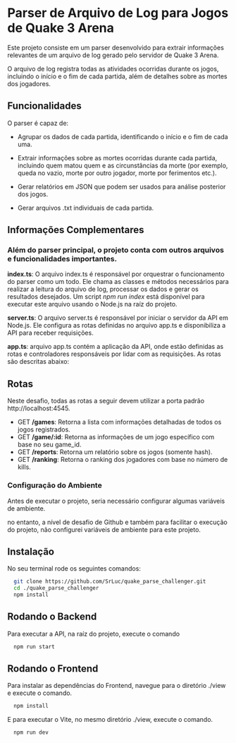 # Parser de Arquivo de Log para Jogos de Quake 3 Arena

Este projeto consiste em um parser desenvolvido para extrair informações relevantes de um arquivo de log gerado pelo servidor de Quake 3 Arena.

O arquivo de log registra todas as atividades ocorridas durante os jogos, incluindo o início e o fim de cada partida, além de detalhes sobre as mortes dos jogadores.

## Funcionalidades

O parser é capaz de:

- Agrupar os dados de cada partida, identificando o início e o fim de cada uma.

- Extrair informações sobre as mortes ocorridas durante cada partida, incluindo quem matou quem e as circunstâncias da morte (por exemplo, queda no vazio, morte por outro jogador, morte por ferimentos etc.).

- Gerar relatórios em JSON que podem ser usados para análise posterior dos jogos.

- Gerar arquivos .txt individuais de cada partida.

## Informações Complementares

### Além do parser principal, o projeto conta com outros arquivos e funcionalidades importantes.

**index.ts**:
O arquivo index.ts é responsável por orquestrar o funcionamento do parser como um todo.
Ele chama as classes e métodos necessários para realizar a leitura do arquivo de log, processar os dados e gerar os resultados desejados. Um script _npm run index_ está disponível para executar este arquivo usando o Node.js na raíz do projeto.

**server.ts**:
O arquivo server.ts é responsável por iniciar o servidor da API em Node.js.
Ele configura as rotas definidas no arquivo app.ts e disponibiliza a API para receber requisições.

**app.ts**:
arquivo app.ts contém a aplicação da API, onde estão definidas as rotas e controladores responsáveis por lidar com as requisições. As rotas são descritas abaixo:

## Rotas

Neste desafio, todas as rotas a seguir devem utilizar a porta padrão http://localhost:4545.

- GET **/games**: Retorna a lista com informações detalhadas de todos os jogos registrados.
- GET **/game/:id**: Retorna as informações de um jogo específico com base no seu game_id.
- GET **/reports**: Retorna um relatório sobre os jogos (somente hash).
- GET **/ranking**: Retorna o ranking dos jogadores com base no número de kills.

### Configuração do Ambiente

Antes de executar o projeto, seria necessário configurar algumas variáveis de ambiente.

no entanto, a nível de desafio de Github e também para facilitar o execução do projeto, não configurei variáveis de ambiente para este projeto.

## Instalação

No seu terminal rode os seguintes comandos:

```bash
  git clone https://github.com/SrLuc/quake_parse_challenger.git
  cd ./quake_parse_challenger
  npm install

```

## Rodando o Backend

Para executar a API, na raíz do projeto, execute o comando

```bash
  npm run start
```

## Rodando o Frontend

Para instalar as dependências do Frontend, navegue para o diretório ./view e execute o comando.

```bash
  npm install
```

E para executar o Vite, no mesmo diretório ./view, execute o comando.

```bash
  npm run dev
```
